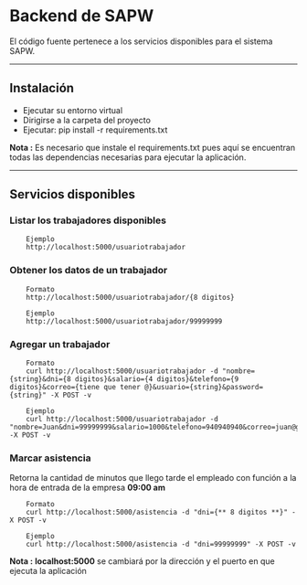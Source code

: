 # Backend de SAPW
El código fuente pertenece a los servicios disponibles para el sistema SAPW.

----
## Instalación
* Ejecutar su entorno virtual
* Dirigirse a la carpeta del proyecto
* Ejecutar: pip install -r requirements.txt

**Nota :** 
Es necesario que instale el requirements.txt pues aquí se encuentran todas las dependencias necesarias para ejecutar la aplicación.

----
## Servicios disponibles

### Listar los trabajadores disponibles
		Ejemplo
		http://localhost:5000/usuariotrabajador
		
### Obtener los datos de un trabajador
		Formato
		http://localhost:5000/usuariotrabajador/{8 digitos}

		Ejemplo
		http://localhost:5000/usuariotrabajador/99999999

### Agregar un trabajador
		Formato
		curl http://localhost:5000/usuariotrabajador -d "nombre={string}&dni={8 digitos}&salario={4 digitos}&telefono={9 digitos}&correo={tiene que tener @}&usuario={string}&password={string}" -X POST -v

		Ejemplo
		curl http://localhost:5000/usuariotrabajador -d "nombre=Juan&dni=99999999&salario=1000&telefono=940940940&correo=juan@gmail.com&usuario=juan&password=pass" -X POST -v

### Marcar asistencia
Retorna la cantidad de minutos que llego tarde el empleado con función a la hora de entrada de la empresa **09:00 am**

		Formato
		curl http://localhost:5000/asistencia -d "dni={** 8 digitos **}" -X POST -v
		
		Ejemplo
		curl http://localhost:5000/asistencia -d "dni=99999999" -X POST -v

**Nota :** 
**localhost:5000** se cambiará por la dirección y el puerto en que ejecuta la aplicación
